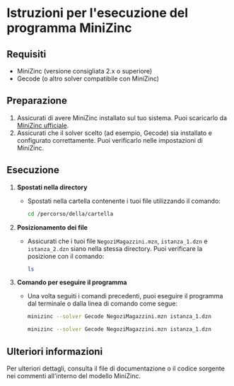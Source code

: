 # Istruzioni per l'esecuzione del programma MiniZinc

## Requisiti
- MiniZinc (versione consigliata 2.x o superiore)
- Gecode (o altro solver compatibile con MiniZinc)
  
## Preparazione
1. Assicurati di avere MiniZinc installato sul tuo sistema. Puoi scaricarlo da [MiniZinc ufficiale](https://www.minizinc.org).
2. Assicurati che il solver scelto (ad esempio, Gecode) sia installato e configurato correttamente. Puoi verificarlo nelle impostazioni di MiniZinc.

## Esecuzione

1. **Spostati nella directory**
   - Spostati nella cartella contenente i tuoi file utilizzando il comando:
     ```bash
     cd /percorso/della/cartella
     ```

2. **Posizionamento dei file**
   - Assicurati che i tuoi file `NegoziMagazzini.mzn`, `istanza_1.dzn` e `istanza_2.dzn` siano nella stessa directory. Puoi verificare la posizione con il comando:
     ```bash
     ls
     ```

3. **Comando per eseguire il programma**
   - Una volta seguiti i comandi precedenti, puoi eseguire il programma dal terminale o dalla linea di comando come segue:
     ```bash
     minizinc --solver Gecode NegoziMagazzini.mzn istanza_1.dzn

     minizinc --solver Gecode NegoziMagazzini.mzn istanza_1.dzn
     ```

## Ulteriori informazioni
Per ulteriori dettagli, consulta il file di documentazione o il codice sorgente nei commenti all'interno del modello MiniZinc.
